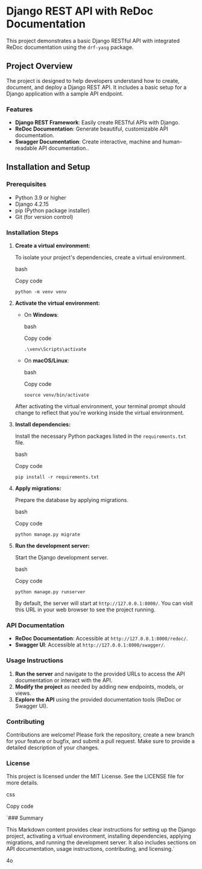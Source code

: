 # Django REST API with ReDoc Documentation

This project demonstrates a basic Django RESTful API with integrated ReDoc documentation using the `drf-yasg` package.

## Project Overview

The project is designed to help developers understand how to create, document, and deploy a Django REST API. It includes a basic setup for a Django application with a sample API endpoint.

### Features

- **Django REST Framework**: Easily create RESTful APIs with Django.
- **ReDoc Documentation**: Generate beautiful, customizable API documentation.
- **Swagger Documentation**: Create interactive, machine and human-readable API documentation..

## Installation and Setup

### Prerequisites

- Python 3.9 or higher
- Django 4.2.15
- pip (Python package installer)
- Git (for version control)

### Installation Steps

1.  **Create a virtual environment:**

    To isolate your project's dependencies, create a virtual environment.

    bash

    Copy code

    `python -m venv venv`

2.  **Activate the virtual environment:**

    -   On **Windows**:

        bash

        Copy code

        `.\venv\Scripts\activate`

    -   On **macOS/Linux**:

        bash

        Copy code

        `source venv/bin/activate`

    After activating the virtual environment, your terminal prompt should change to reflect that you're working inside the virtual environment.

3.  **Install dependencies:**

    Install the necessary Python packages listed in the `requirements.txt` file.

    bash

    Copy code

    `pip install -r requirements.txt`

4.  **Apply migrations:**

    Prepare the database by applying migrations.

    bash

    Copy code

    `python manage.py migrate`

5.  **Run the development server:**

    Start the Django development server.

    bash

    Copy code

    `python manage.py runserver`

    By default, the server will start at `http://127.0.0.1:8000/`. You can visit this URL in your web browser to see the project running.

### API Documentation

-   **ReDoc Documentation**: Accessible at `http://127.0.0.1:8000/redoc/`.
-   **Swagger UI**: Accessible at `http://127.0.0.1:8000/swagger/`.

### Usage Instructions

1.  **Run the server** and navigate to the provided URLs to access the API documentation or interact with the API.
2.  **Modify the project** as needed by adding new endpoints, models, or views.
3.  **Explore the API** using the provided documentation tools (ReDoc or Swagger UI).

### Contributing

Contributions are welcome! Please fork the repository, create a new branch for your feature or bugfix, and submit a pull request. Make sure to provide a detailed description of your changes.

### License

This project is licensed under the MIT License. See the LICENSE file for more details.

css

Copy code

 `### Summary

This Markdown content provides clear instructions for setting up the Django project, activating a virtual environment, installing dependencies, applying migrations, and running the development server. It also includes sections on API documentation, usage instructions, contributing, and licensing.`

4o
